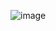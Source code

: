 
![image]([https://user-images.githubusercontent.com/49695119/113479123-c7ea6f80-9495-11eb-962f-6bebb749be9c.png](https://imgur.com/a/5GeuvXk))
